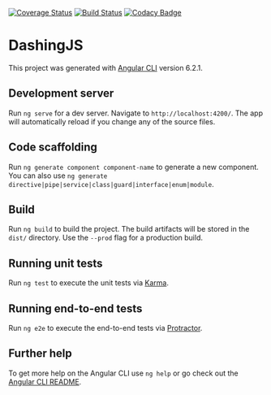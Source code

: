 [![Coverage Status](https://coveralls.io/repos/github/akamarius/dashingJS/badge.svg?branch=master)](https://coveralls.io/github/akamarius/dashingJS?branch=master)
[![Build Status](https://travis-ci.org/akamarius/dashingJS.svg?branch=master)](https://travis-ci.org/akamarius/dashingJS)
[![Codacy Badge](https://api.codacy.com/project/badge/Grade/2f8d05948bfd45d08270c447b9da89f5)](https://www.codacy.com/app/akamarius/dashingJS?utm_source=github.com&amp;utm_medium=referral&amp;utm_content=akamarius/dashingJS&amp;utm_campaign=Badge_Grade)

# DashingJS

This project was generated with [Angular CLI](https://github.com/angular/angular-cli) version 6.2.1.

## Development server

Run `ng serve` for a dev server. Navigate to `http://localhost:4200/`. The app will automatically reload if you change any of the source files.

## Code scaffolding

Run `ng generate component component-name` to generate a new component. You can also use `ng generate directive|pipe|service|class|guard|interface|enum|module`.

## Build

Run `ng build` to build the project. The build artifacts will be stored in the `dist/` directory. Use the `--prod` flag for a production build.

## Running unit tests

Run `ng test` to execute the unit tests via [Karma](https://karma-runner.github.io).

## Running end-to-end tests

Run `ng e2e` to execute the end-to-end tests via [Protractor](http://www.protractortest.org/).

## Further help

To get more help on the Angular CLI use `ng help` or go check out the [Angular CLI README](https://github.com/angular/angular-cli/blob/master/README.md).
